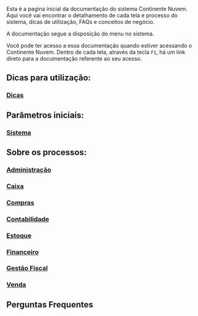 Esta é a pagina inicial da documentação do sistema Continente Nuvem. Aqui você vai encontrar o detalhamento de cada tela e processo do sistema,  dicas de utilização, FAQs e conceitos de negócio. 

A documentação segue a disposição do menu no sistema.

Você pode ter acesso a essa documentação quando estiver acessando o Continente Nuvem. Dentro de cada tela, através da tecla `F1`, há um link direto para a documentação referente ao seu acesso.



## Dicas para utilização:

### [Dicas](dicas.md#dicas)

## Parâmetros iniciais:

### [Sistema](sistema.md)



## Sobre os processos:

### [Administração](administracao.md)

### [Caixa](compras.md)

### [Compras](compras.md)

### [Contabilidade](contabilidade.md)

### [Estoque](estoque.md)

### [Financeiro](financeiro.md)

### [Gestão Fiscal](gestao_fiscal.md)

### [Venda](venda.md)



## Perguntas Frequentes

